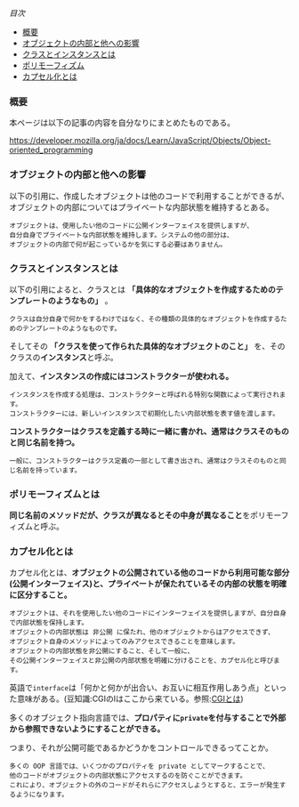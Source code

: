 *目次*
* [概要](#概要)
* [オブジェクトの内部と他への影響](#オブジェクトの内部と他への影響)
* [クラスとインスタンスとは](#クラスとインスタンスとは)
* [ポリモーフィズム](#ポリモーフィズム)
* [カプセル化とは](#カプセル化とは)

### 概要

本ページは以下の記事の内容を自分なりにまとめたものである。

https://developer.mozilla.org/ja/docs/Learn/JavaScript/Objects/Object-oriented_programming

### オブジェクトの内部と他への影響

以下の引用に、作成したオブジェクトは他のコードで利用することができるが、オブジェクトの内部についてはプライベートな内部状態を維持するとある。
```
オブジェクトは、使用したい他のコードに公開インターフェイスを提供しますが、
自分自身でプライベートな内部状態を維持します。システムの他の部分は、
オブジェクトの内部で何が起こっているかを気にする必要はありません。
```
### クラスとインスタンスとは

以下の引用によると、クラスとは **「具体的なオブジェクトを作成するためのテンプレートのようなもの」** 。
```
クラスは自分自身で何かをするわけではなく、その種類の具体的なオブジェクトを作成するためのテンプレートのようなものです。
```

そしてその **「クラスを使って作られた具体的なオブジェクトのこと」** を、そのクラスの**インスタンス**と呼ぶ。

加えて、**インスタンスの作成にはコンストラクターが使われる。**
```
インスタンスを作成する処理は、コンストラクターと呼ばれる特別な関数によって実行されます。
コンストラクターには、新しいインスタンスで初期化したい内部状態を表す値を渡します。
```

**コンストラクターはクラスを定義する時に一緒に書かれ、通常はクラスそのものと同じ名前を持つ。**
```
一般に、コンストラクターはクラス定義の一部として書き出され、通常はクラスそのものと同じ名前を持っています。
```

### ポリモーフィズムとは

**同じ名前のメソッドだが、クラスが異なるとその中身が異なること**をポリモーフィズムと呼ぶ。

### カプセル化とは

カプセル化とは、**オブジェクトの公開されている他のコードから利用可能な部分(公開インターフェイス)と、プライベートが保たれているその内部の状態を明確に区分すること。**

```
オブジェクトは、それを使用したい他のコードにインターフェイスを提供しますが、自分自身で内部状態を保持します。
オブジェクトの内部状態は 非公開 に保たれ、他のオブジェクトからはアクセスできず、
オブジェクト自身のメソッドによってのみアクセスできることを意味します。
オブジェクトの内部状態を非公開にすること、そして一般に、
その公開インターフェイスと非公開の内部状態を明確に分けることを、カプセル化と呼びます。
```

英語で`interface`は「何かと何かが出合い、お互いに相互作用しあう点」といった意味がある。(豆知識:CGIのIはここから来ている。参照:[CGIとは](https://github.com/ren-github-account/Today-I-Learned/blob/ad12fcba7e3cff4554893abb72741b624e53dd44/Perl/cgi%E3%81%A8%E3%81%AF.md))

多くのオブジェクト指向言語では、**プロパティに`private`を付与することで外部から参照できないようにすることができる。**

つまり、それが公開可能であるかどうかをコントロールできるってことか。
```
多くの OOP 言語では、いくつかのプロパティを private としてマークすることで、
他のコードがオブジェクトの内部状態にアクセスするのを防ぐことができます。
これにより、オブジェクトの外のコードがそれらにアクセスしようとすると、エラーが発生するようになります。
```
